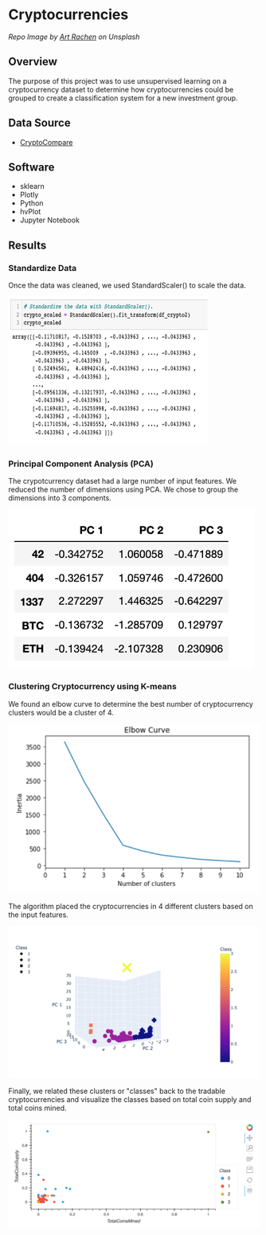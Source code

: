 # Cryptocurrencies

*Repo Image by [Art Rachen](https://unsplash.com/@artrachen?utm_source=unsplash&utm_medium=referral&utm_content=creditCopyText) on Unsplash*

## Overview

The purpose of this project was to use unsupervised learning on a cryptocurrency dataset to determine how cryptocurrencies could be grouped to create a classification system for a new investment group.

## Data Source
- [CryptoCompare](https://min-api.cryptocompare.com/data/all/coinlist)

## Software
- sklearn
- Plotly
- Python
- hvPlot
- Jupyter Notebook

## Results

### Standardize Data

Once the data was cleaned, we used StandardScaler() to scale the data.
<p align="left"><img class="centerImage" src="https://github.com/jisellejones/Cryptocurrencies/blob/main/images/scale_data.png" width="400" height="300" alt="Summary Data Table for All Lots" /></p>

### Principal Component Analysis (PCA)

The crypotcurrency dataset had a large number of input features. We reduced the number of dimensions using PCA. We chose to group the dimensions into 3 components.

![image of dimensions grouped into 3 components](https://github.com/jisellejones/Cryptocurrencies/blob/main/images/three_components.png)

### Clustering Cryptocurrency using K-means

We found an elbow curve to determine the best number of cryptocurrency clusters would be a cluster of 4.

![image of elbow curve](https://github.com/jisellejones/Cryptocurrencies/blob/main/images/elbow_curve.png)

The algorithm placed the cryptocurrencies in 4 different clusters based on the input features.

![3D image ofcryptocurrency clusters](https://github.com/jisellejones/Cryptocurrencies/blob/main/images/crypot_currency_clusters_3d.png)

Finally, we related these clusters or "classes" back to the tradable cryptocurrencies and visualize the classes based on total coin supply and total coins mined.

![scatterplot of total coin supply, total coins mined, and class](https://github.com/jisellejones/Cryptocurrencies/blob/main/images/scatterplot.png)


